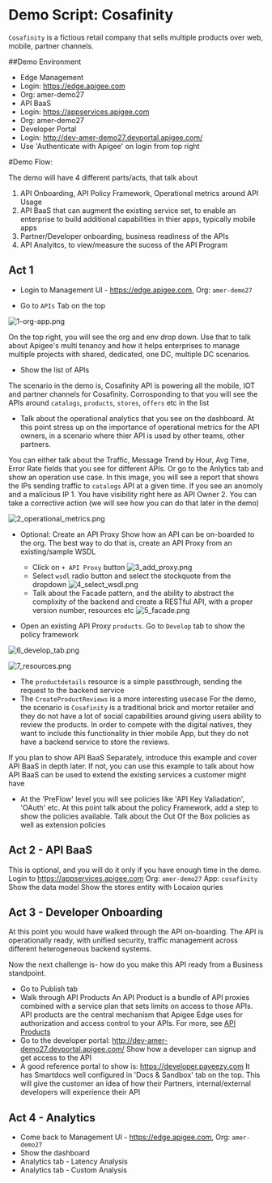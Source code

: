 # Demo Script: Cosafinity

`Cosafinity` is a fictious retail company that sells multiple products over web, mobile, partner channels.


##Demo Environment
- Edge Management 
 - Login: https://edge.apigee.com
 - Org: amer-demo27
- API BaaS 
 - Login: https://appservices.apigee.com
 - Org: amer-demo27
- Developer Portal
 - Login: http://dev-amer-demo27.devportal.apigee.com/
 - Use 'Authenticate with Apigee' on login from top right

#Demo Flow: 

The demo will have 4 different parts/acts, that talk about

1. API Onboarding, API Policy Framework, Operational metrics around API Usage
2. API BaaS that can augment the existing service set, to enable an enterprise to build additional capabilities in thier apps, typically mobile apps
3. Partner/Developer onboarding, business readiness of the APIs
4. API Analyitcs, to view/measure the sucess of the API Program

## Act 1
- Login to Management UI - https://edge.apigee.com, Org: `amer-demo27`

- Go to `APIs` Tab on the top 

![1-org-app.png](./images/1-org-app.png)

On the top right, you will see the org and env drop down. Use that to talk about Apigee's multi tenancy and how it helps enterprises to manage multiple projects with shared, dedicated, one DC, multiple DC scenarios.


- Show the list of APIs

The scenario in the demo is, Cosafinity API is powering all the mobile, IOT and partner channels for Cosafinity. 
Corrosponding to that you will see the APIs around `catalogs`, `products`, `stores`, `offers` etc in the list

- Talk about the operational analytics that you see on the dashboard.
At this point stress up on the importance of operational metrics for the API owners, in a scenario where thier API is used by other teams, other partners. 

You can either talk about the Traffic, Message Trend by Hour, Avg Time, Error Rate fields that you see for different APIs. Or go to the Anlytics tab and show an operation use case. 
In this image, you will see a report that shows the IPs sending traffic to `catalogs` API at a given time. If you see an anomoly and a malicious IP 1. You have visibility right here as API Owner 2. You can take a corrective action (we will see how you can do that later in the demo)

![2_operational_metrics.png](./images/2_operational_metrics.png)

- Optional: Create an API Proxy
Show how an API can be on-boarded to the org. 
The best way to do that is, create an API Proxy from an existing/sample WSDL
	
	- Click on `+ API Proxy` button
	![3_add_proxy.png](./images/3_add_proxy.png)
	- Select `wsdl` radio button and select the stockquote from the dropdown
	![4_select_wsdl.png](./images/4_select_wsdl.png)
	- Talk about the Facade pattern, and the ability to abstract the complixity of the backend and create a RESTful API, with a proper version number, resources etc
	![5_facade.png](./images/5_facade.png)

- Open an existing API Proxy `products`. Go to `Develop` tab to show the policy framework

![6_develop_tab.png](./images/6_develop_tab.png)

![7_resources.png](./images/7_resources.png)

- The `productdetails` resource is a simple passthrough, sending the request to the backend service
- The `CreateProductReviews` is a more interesting usecase
For the demo, the scenario is `Cosafinity` is a traditional brick and mortor retailer and they do not have a lot of social capabilities around giving users ability to review the products. In order to compete with the digital natives, they want to include this functionality in thier mobile App, but they do not have a backend service to store the reviews. 

If you plan to show API BaaS Separately, introduce this example and cover API BaaS in depth later. If not, you can use this example to talk about how API BaaS can be used to extend the existing services a customer might have

- At the 'PreFlow' level you will see policies like 'API Key Valiadation', 'OAuth' etc. 
At this point talk about the policy Framework, add a step to show the policies available. Talk about the Out Of the Box policies as well as extension policies

## Act 2 - API BaaS
This is optional, and you will do it only if you have enough time in the demo. 
Login to https://appservices.apigee.com Org: `amer-demo27` App: `cosafinity`
Show the data model 
Show the stores entity with Locaion quries

## Act 3 - Developer Onboarding
At this point you would have walked through the API on-boarding. The API is operationally ready, with unified security, traffic management across different heterogeneous backend systems.

Now the next challenge is- how do you make this API ready from a Business standpoint.
- Go to Publish tab 
- Walk through API Products
An API Product is a bundle of API proxies combined with a service plan that sets limits on access to those APIs. API products are the central mechanism that Apigee Edge uses for authorization and access control to your APIs. For more, see [API Products](http://apigee.com/docs/developer-services/content/what-api-product)
- Go to the developer portal: http://dev-amer-demo27.devportal.apigee.com/
Show how a developer can signup and get access to the API
- A good reference portal to show is: https://developer.payeezy.com
It has Smartdocs well configured in 'Docs & Sandbox' tab on the top. This will give the customer an idea of how their Partners, internal/external developers will experience their API

## Act 4 - Analytics
- Come back to Management UI - https://edge.apigee.com, Org: `amer-demo27`
- Show the dashboard
- Analytics tab - Latency Analysis
- Analytics tab - Custom Analysis
